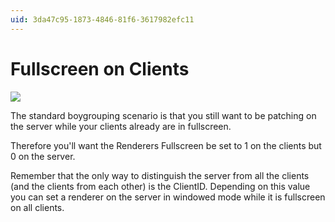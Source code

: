 ```yaml
---
uid: 3da47c95-1873-4846-81f6-3617982efc11
---
```


# Fullscreen on Clients

![](~/img/boygroupfullscreen.jpg "")  


The standard boygrouping scenario is that you still want to be patching on the server while your clients already are in fullscreen.   

Therefore you'll want the Renderers <span class="pin">Fullscreen</span> be set to 1 on the clients but 0 on the server.   

Remember that the only way to distinguish the server from all the clients (and the clients from each other) is the ClientID. Depending on this value you can set a renderer on the server in windowed mode while it is fullscreen on all clients.   


